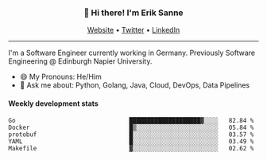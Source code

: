 <h3 align="center">👋 Hi there! I'm Erik Sanne</h3>
<p align="center">
  <a href="https://eriksanne.com">Website</a> •
  <a href="https://twitter.com/ErikKonradSanne">Twitter</a> •
  <a href="https://www.linkedin.com/in/eriksanne/">LinkedIn</a>
</p>

---
I'm a Software Engineer currently working in Germany. Previously Software Engineering @ Edinburgh Napier University.

- 😄 My Pronouns: He/Him
- 💬 Ask me about: Python, Golang, Java, Cloud, DevOps, Data Pipelines

<h4>Weekly development stats</h4>
<!--START_SECTION:waka-->

```text
Go                                ████████████████████▓░░░░   82.84 %
Docker                            █▒░░░░░░░░░░░░░░░░░░░░░░░   05.84 %
protobuf                          █░░░░░░░░░░░░░░░░░░░░░░░░   03.57 %
YAML                              █░░░░░░░░░░░░░░░░░░░░░░░░   03.49 %
Makefile                          ▓░░░░░░░░░░░░░░░░░░░░░░░░   02.62 %
```

<!--END_SECTION:waka-->
